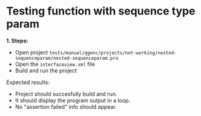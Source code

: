 # Testing function with sequence type param

**1. Steps:**

* Open project `tests/manual/qgenc/projects/not-working/nested-sequenceparam/nested-sequenceparam.pro`
* Open the `interfaceview.xml` file
* Build and run the project

Expected results:

* Project should succesfully build and run.
* It should display the program output in a loop.
* No "assertion failed" info should appear.
